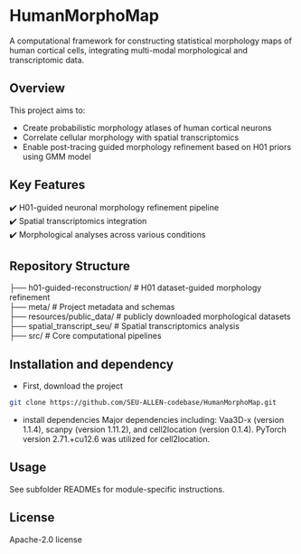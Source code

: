 # HumanMorphoMap  

A computational framework for constructing statistical morphology maps of human cortical cells, integrating multi-modal morphological and transcriptomic data.

## Overview  
This project aims to:  
- Create probabilistic morphology atlases of human cortical neurons 
- Correlate cellular morphology with spatial transcriptomics  
- Enable post-tracing guided morphology refinement based on H01 priors using GMM model

## Key Features  
✔️ H01-guided neuronal morphology refinement pipeline  
✔️ Spatial transcriptomics integration  
✔️ Morphological analyses across various conditions 

## Repository Structure  
├── h01-guided-reconstruction/ # H01 dataset-guided morphology refinement  
├── meta/ # Project metadata and schemas  
├── resources/public_data/ # publicly downloaded morphological datasets  
├── spatial_transcript_seu/ # Spatial transcriptomics analysis  
├── src/ # Core computational pipelines  

## Installation and dependency
- First, download the project
```bash
git clone https://github.com/SEU-ALLEN-codebase/HumanMorphoMap.git
```

- install dependencies
Major dependencies including: Vaa3D-x (version 1.1.4), scanpy (version 1.11.2), and cell2location (version 0.1.4). PyTorch version 2.71.+cu12.6 was utilized for cell2location.


## Usage 
See subfolder READMEs for module-specific instructions.

## License
Apache-2.0 license


